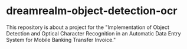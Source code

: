 # dreamrealm-object-detection-ocr
This repository is about a project for the "Implementation of Object Detection and Optical Character Recognition in an Automatic Data Entry System for Mobile Banking Transfer Invoice."
